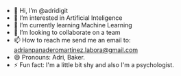 - 👋 Hi, I’m @adridigit
- 👀 I’m interested in Artificial Inteligence
- 🌱 I’m currently learning Machine Learning
- 💞️ I’m looking to collaborate on a team
- 📫 How to reach me send me an email to: adrianpanaderomartinez.labora@gmail.com
- 😄 Pronouns: Adri, Baker.
- ⚡ Fun fact: I'm a little bit shy and also I'm a psychologist.

<!---
adridigit/adridigit is a ✨ special ✨ repository because its `README.md` (this file) appears on your GitHub profile.
You can click the Preview link to take a look at your changes.
--->
